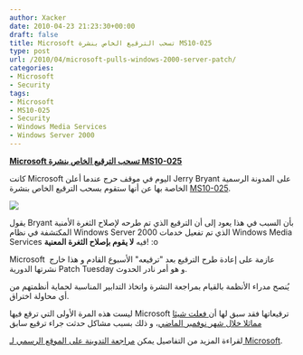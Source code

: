 ```yaml
---
author: Xacker
date: 2010-04-23 21:23:30+00:00
draft: false
title: Microsoft تسحب الترقيع الخاص بنشرة MS10-025
type: post
url: /2010/04/microsoft-pulls-windows-2000-server-patch/
categories:
- Microsoft
- Security
tags:
- Microsoft
- MS10-025
- Security
- Windows Media Services
- Windows Server 2000
---
```


[**Microsoft تسحب الترقيع الخاص بنشرة MS10-025**](https://www.it-scoop.com/2010/04/Microsoft-pulls-Windows-2000-Server-patch)


كانت Microsoft اليوم في موقف حرج عندما أعلن Jerry Bryant على المدونة الرسمية الخاصة بها عن أنها ستقوم بسحب الترقيع الخاص بنشرة [MS10-025](http://www.microsoft.com/technet/security/Bulletin/MS10-025.mspx).

[![](https://www.it-scoop.com/wp-content/uploads/2009/11/microsoft-patch.jpg)
](https://www.it-scoop.com/2010/04/Microsoft-pulls-Windows-2000-Server-patch)

يقول Bryant بأن السبب في هذا يعود إلى أن الترقيع الذي تم طرحه لإصلاح الثغرة الأمنية المكتشفة في نظام Windows Server 2000 الذي تم تفعيل خدمات Windows Media Services فيه **لا يقوم بإصلاح الثغرة المعنية**! :o

Microsoft عازمة على إعادة طرح الترقيع بعد "ترقيعه" الأسبوع القادم و هذا خارج  نشرتها الدورية Patch Tuesday و هو أمر نادر الحدوث.

يُنصح مدراء الأنظمة بالقيام بمراجعة النشرة واتخاذ التدابير المناسبة لحماية أنظمتهم من أي محاولة اختراق.

ليست هذه المرة الأولى التي ترقع فيها Microsoft ترقيعاتها فقد سبق لها أن[ فعلت شيئا مماثلا خلال شهر نوفمبر الماضي](https://www.it-scoop.com/2009/11/%D8%B9%D9%86%D8%AF%D9%85%D8%A7-%D8%AA%D8%B1%D9%82%D8%B9-microsoft-%D8%AA%D8%B1%D9%82%D9%8A%D8%B9%D8%A7%D8%AA%D9%87%D8%A7/)، و ذلك بسبب مشاكل حدثت جراء ترقيع سابق

لقراءة المزيد من التفاصيل يمكن [مراجعة التدوينة على الموقع الرسمي لـ Microsoft](http://blogs.technet.com/msrc/archive/2010/04/21/ms10-025-security-update-to-be-re-released.aspx).
